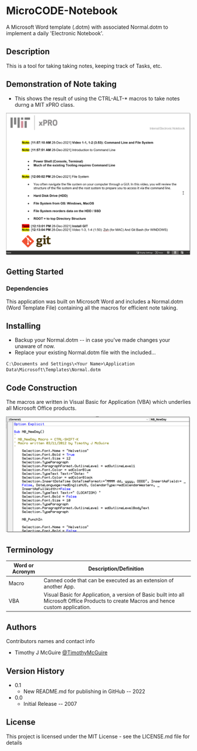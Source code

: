 # MicroCODE-Notebook

A Microsoft Word template (.dotm) with associated Normal.dotm to implement a daily 'Electronic Notebook'.

## Description

This is a tool for taking taking notes, keeping track of Tasks, etc.


## Demonstration of Note taking

* This shows the result of using the CTRL-ALT-* macros to take notes durng a MIT xPRO class.

<p align="left"><img src=".\NB_Example.png" width="1024" title="Notebook's Appearace..."></p>


## Getting Started

### Dependencies

This application was built on Microsoft Word and includes a Normal.dotm (Word Template File) containing all the macros
 for efficient note taking.


## Installing

* Backup your Normal.dotm -- in case you've made changes your unaware of now.
* Replace your existing Normal.dotm file with the included...

```
C:\Documents and Settings\<Your Name>\Application Data\Microsoft\Templates\Normal.dotm
```

## Code Construction

The macros are written in Visual Basic for Application (VBA) which underlies all Microsoft Office products.

<p align="left"><img src=".\NB_Macros.png" width="1024" title="Notebook's VBA code..."></p>



## Terminology

| Word or Acronym	  | Description/Definition                                |
|-------------------|-------------------------------------------------------|
|  Macro	            |  Canned code that can be executed as an extension of another App.
|  VBA	      | Visual Basic for Application, a version of Basic built into all Microsoft Office Products to create Macros and hence custom application.


## Authors

Contributors names and contact info

* Timothy J McGuire [@TimothyMcGuire](https://twitter.com/TimothyMcGuire)

## Version History

* 0.1
    * New README.md for publishing in GitHub -- 2022
* 0.0
    * Initial Release -- 2007

## License

This project is licensed under the MIT License - see the LICENSE.md file for details
